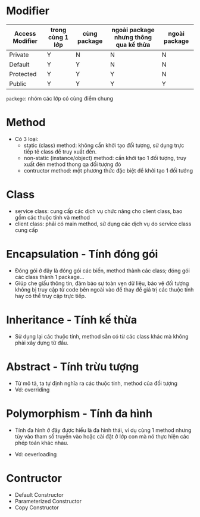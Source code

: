 # Modifier
|Access Modifier| trong cùng 1 lớp	|cùng package |ngoài package nhưng thông qua kế thừa	|ngoài package|
|------|----------|---------|-------|------|
|Private|	Y|	N|	N|	N|
|Default|	Y|	Y|	N|	N|
|Protected|	Y|	Y|	Y|	N|
|Public|	Y|	Y|	Y|	Y|

`packege`: nhóm các lớp có cùng điểm chung

# Method
- Có 3 loại:
    - static (class) method: không cần khởi tạo đối tượng, sử dụng trực tiếp tê class để truy xuất đến.
    - non-static (instance/object) method: cần khởi tạo 1 đối tượng, truy xuất đén method thong qa đối tượng đó
    - contructor method: một phương thức đặc biệt để khởi tạo 1 đối tướng

# Class
- service class: cung cấp các dịch vụ chức năng cho client class, bao gồm các thuộc tính và method
- client class: phải có main method, sử dụng các dịch vụ do service class cung cấp

# Encapsulation - Tính đóng gói
- Đóng gói ở đây là đóng gói các biến, method thành các class; đóng gói các class thành 1 package…
- Giúp che giấu thông tin, đảm bảo sự toàn vẹn dữ liệu, bảo vệ đối tượng không bị truy cập từ code bên ngoài vào để thay để giá trị các thuộc tính hay có thể truy cập trực tiếp.
# Inheritance - Tính kế thừa
- Sử dụng lại các thuộc tính, method sẵn có từ các class khác mà không phải xây dựng từ đầu.
# Abstract - Tính trừu tượng
- Từ mô tả, ta tự định nghĩa ra các thuộc tính, method của đối tượng
- Vd: overriding
# Polymorphism - Tính đa hình
- Tính đa hình ở đây được hiểu là đa hình thái, ví dụ cùng 1 method nhưng tùy vào tham số truyền vào hoặc cài đặt ở lớp con mà nó thực hiện các phép toán khác nhau.

- Vd: oeverloading

# Contructor 
- Default Constructor
- Parameterized Constructor
- Copy Constructor